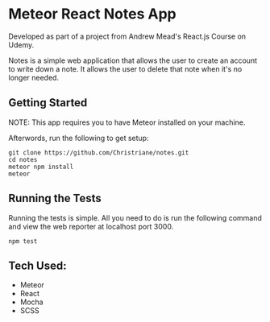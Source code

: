 # Meteor React Notes App
Developed as part of a project from Andrew Mead's React.js Course on Udemy.

Notes is a simple web application that allows the user to create an account to write down a note. It allows the user to delete that note when it's no longer needed. 

## Getting Started

NOTE: This app requires you to have Meteor installed on your machine.

Afterwords, run the following to get setup:

```
git clone https://github.com/Christriane/notes.git
cd notes
meteor npm install
meteor
```

## Running the Tests

Running the tests is simple. All you need to do is run the following command and view the web reporter at localhost port 3000.

```
npm test
```

## Tech Used:
* Meteor
* React
* Mocha
* SCSS
